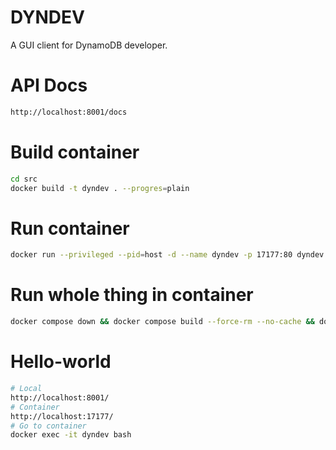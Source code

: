 # DYNDEV

A GUI client for DynamoDB developer.

# API Docs

```bash
http://localhost:8001/docs
```

# Build container

```bash
cd src
docker build -t dyndev . --progres=plain
```

# Run container

```bash
docker run --privileged --pid=host -d --name dyndev -p 17177:80 dyndev
```

# Run whole thing in container

```bash
docker compose down && docker compose build --force-rm --no-cache && docker compose up &
```

# Hello-world

```bash
# Local
http://localhost:8001/
# Container
http://localhost:17177/
# Go to container
docker exec -it dyndev bash
```

